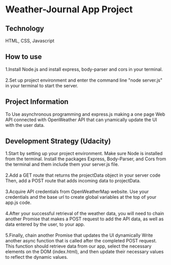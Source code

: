 # Weather-Journal App Project

## Technology
HTML, CSS, Javascript

## How to use
1.Install Node.js and install express, body-parser and cors in your terminal. <br>
<br>
2.Set up project environment and enter the command line "node server.js" in your terminal to start the server.

## Project Information
To Use asynchronous programming and express.js making a one page Web API connected with OpenWeather API that can ynamically update the UI with the user data. 

## Development Strategy (Udacity)
1.Start by setting up your project environment. Make sure Node is installed from the terminal. Install the packages Express, Body-Parser, and Cors from the terminal and them include them your server.js file.<br>
<br>
2.Add a GET route that returns the projectData object in your server code Then, add a POST route that adds incoming data to projectData.<br>
<br>
3.Acquire API credentials from OpenWeatherMap website. Use your credentials and the base url to create global variables at the top of your app.js code.<br>
<br>
4.After your successful retrieval of the weather data, you will need to chain another Promise that makes a POST request to add the API data, as well as data entered by the user, to your app.<br>
<br>
5.Finally, chain another Promise that updates the UI dynamically Write another async function that is called after the completed POST request. This function should retrieve data from our app, select the necessary elements on the DOM (index.html), and then update their necessary values to reflect the dynamic values.
